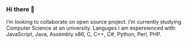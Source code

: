 ### Hi there 👋
I’m looking to collaborate on open source project. 
I’m currently studying Computer Science at an university. 
Languges I am expereienced with: JavaScript, Java, Assembly x86, C, C++, C#, Python, Perl, PHP.

<!--
**GordeevD/GordeevD** is a ✨ _special_ ✨ repository because its `README.md` (this file) appears on your GitHub profile.

Here are some ideas to get you started:

- 🔭 I’m currently working on ...
- 🌱 I’m currently learning ...
- 👯 I’m looking to collaborate on ...
- 🤔 I’m looking for help with ...
- 💬 Ask me about ...
- 📫 How to reach me: ...
- 😄 Pronouns: ...
- ⚡ Fun fact: ...
-->
